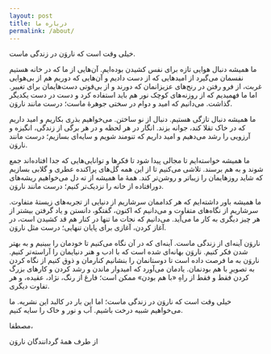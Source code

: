```yaml
---
layout: post
title: درباره ما
permalink: /about/
---
```


خیلی وقت است که ناروَن در زندگی ماست.

ما همیشه دنبال هوایی تازه برای نفس کشیدن بوده‌ایم. آن‌هایی از ما که در خانه‌ هستیم نفسمان می‌گیرد از امیدهایی که از دست دادیم و آن‌هایی که دوریم هم از بی‌هوایی غربت، از فرو رفتن در رنج‌های عزیزانمان که دورند و از بی‌قوتی دست‌هایمان برای تغییر. اما ما فهمیدیم که از روزنه‌های کوچک نور هم باید استفاده کرد و دست در دست یکدیگر گذاشت. می‌دانیم که امید و دوام در سختی جوهرهٔ ماست؛ درست مانند ناروَن.

ما همیشه دنبال تازگی هستیم. دنبال از نو ساختن. می‌خواهیم بذری بکاریم و امید داریم که در خاک تقلا کند، جوانه بزند. انگار در هر لحظه و در هر برگی از زندگی‌، انگیزه و آرزویی را رشد می‌‌دهیم و امید داریم که تنومند شویم و سایه‌ای بسازیم؛ درست مانند ناروَن.

ما همیشه خواسته‌ایم تا مجالی پیدا شود تا فکرها و توانایی‌هایی که جدا افتاده‌اند جمع شوند و به هم برسند. تلاشی ‌می‌کنیم تا از این همه گل‌های پراکنده عطری و گلابی بسازیم که شاید روزهایمان را زیباتر و روشن‌تر کند. همهٔ ما همیشه از ته دل می‌خواهیم ریشه‌های دورافتاده‌ از خانه را نزدیک‌تر کنیم؛ درست مانند ناروَن.

ما همیشه باور داشته‌ایم که هر کداممان سرشاریم از دنیایی از تجربه‌های زیستهٔ متفاوت. سرشاریم از نگاه‌های متفاوت و می‌دانیم که اکنون، گفتگو، دانستن و یاد گرفتن بیشتر از هر چیز دیگری به کار ما می‌آید. می‌دانیم که نجات ما تنها در کنار هم قد کشیدن است، در آغاز کردن، آغازی برای پایان تنهایی؛ درست مثل ناروَن.

ناروَن آینه‌ای از زندگی ماست. آینه‌ای که در آن نگاه می‌کنیم تا خودمان را ببینیم و به بهتر شدن فکر کنیم. ناروَن بهانه‌ای شده است که با ادب و هنر دنیایمان را آراسته‌تر کنیم. ناروَن به ما فرصت داده است تا دوستانمان را بنشانیم کنارمان و ذوق کنیم از نگاه کردن به تصویرِ با هم بودنمان. یادمان می‌آورد که امیدوار ماندن و رشد کردن و کارهای بزرگ کردن فقط و فقط از راهِ «با هم بودن» ممکن است؛ فارغ از رنگ، نژاد، عقیده، و هر تفاوت دیگری.
 
خیلی وقت است که ناروَن در زندگی ماست؛ اما این بار در کالبد این نشریه. ما می‌خواهیم شبیه درخت باشیم. آب و نور و خاک را سایه کنیم.
 
مصطفا،

از طرف همهٔ گردانندگان ناروَن